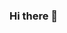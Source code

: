 ### Hi there 👋

<!--
**Ansco343/Ansco343** is a ✨ _special_ ✨ repository because its `README.md` (this file) appears on your GitHub profile.

Here are some ideas to get you started:

- I'm a studen in Institut Informatika Indonesia (IKADO) Surabaya
- 🌱 I’m currently learning ...
- 👯 I’m looking to collaborate on ...
- 🤔 I’m looking for help with ...
- 💬 Ask me about ...
- 📫 How to reach me: ...
- 😄 Pronouns: ...
- ⚡ Fun fact: ...
-->
